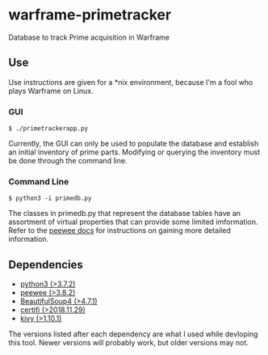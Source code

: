 # warframe-primetracker
Database to track Prime acquisition in Warframe

## Use
Use instructions are given for a *nix environment, because I'm a fool who plays
Warframe on Linux.

### GUI
```
$ ./primetrackerapp.py
```

Currently, the GUI can only be used to populate the database and establish an
initial inventory of prime parts. Modifying or querying the inventory must be
done through the command line.

### Command Line
```
$ python3 -i primedb.py
```

The classes in primedb.py that represent the database tables have an assortment
of virtual properties that can provide some limited imformation. Refer to the
[peewee docs](http://docs.peewee-orm.com/en/latest/peewee/querying.html) for
instructions on gaining more detailed information.

## Dependencies
- [python3 (>3.7.2)](https://www.python.org/downloads/)
- [peewee (>3.8.2)](http://docs.peewee-orm.com/en/latest/peewee/installation.html)
- [BeautifulSoup4 (>4.7.1)](https://www.crummy.com/software/BeautifulSoup/#Download)
- [certifi (>2018.11.29)](https://github.com/certifi/python-certifi)
- [kivy (>1.10.1)](https://kivy.org/#download)

The versions listed after each dependency are what I used while devloping this
tool. Newer versions will probably work, but older versions may not.
